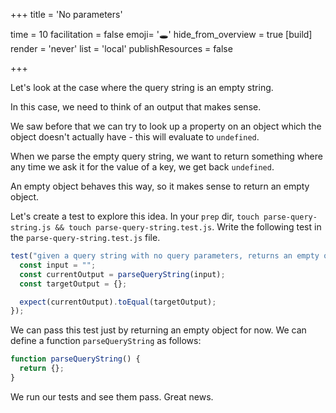 +++
title = 'No parameters'

time = 10
facilitation = false
emoji= '🕳️'
hide_from_overview = true
[build]
  render = 'never'
  list = 'local'
  publishResources = false

+++

Let's look at the case where the query string is an empty string.

In this case, we need to think of an output that makes sense.

We saw before that we can try to look up a property on an object which the object doesn't actually have - this will evaluate to `undefined`.

When we parse the empty query string, we want to return something where any time we ask it for the value of a key, we get back `undefined`.

An empty object behaves this way, so it makes sense to return an empty object.

Let's create a test to explore this idea. In your `prep` dir, `touch parse-query-string.js && touch parse-query-string.test.js`. Write the following test in the `parse-query-string.test.js` file.

```js
test("given a query string with no query parameters, returns an empty object", function () {
  const input = "";
  const currentOutput = parseQueryString(input);
  const targetOutput = {};

  expect(currentOutput).toEqual(targetOutput);
});
```

We can pass this test just by returning an empty object for now. We can define a function `parseQueryString` as follows:

```js
function parseQueryString() {
  return {};
}
```

We run our tests and see them pass. Great news.

